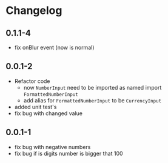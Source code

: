 # Changelog  
## 0.1.1-4
* fix onBlur event (now is normal)

## 0.0.1-2
* Refactor code
  * now `NumberInput` need to be imported as named import `FormattedNumberInput`
  * add alias for `FormattedNumberInput`  to be `CurrencyInput`
* added unit test's
* fix bug with changed value

## 0.0.1-1
* fix bug with negative numbers
* fix bug if is digits number is bigger that 100